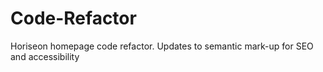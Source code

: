 # Code-Refactor
Horiseon homepage code refactor. Updates to semantic mark-up for SEO and accessibility
